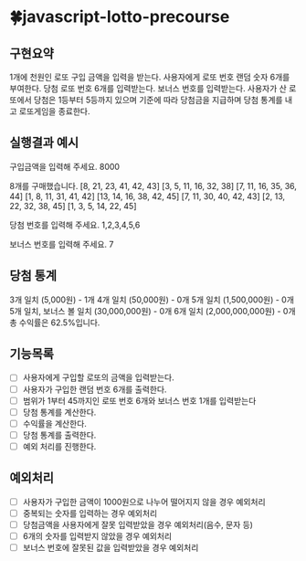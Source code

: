 # 🍀javascript-lotto-precourse

## 구현요약

1개에 천원인 로또 구입 금액을 입력을 받는다. 사용자에게 로또 번호 랜덤 숫자 6개를 부여한다.
당첨 로또 번호 6개를 입력받는다. 보너스 번호를 입력받는다.
사용자가 산 로또에서 당첨은 1등부터 5등까지 있으며 기준에 따라 당첨금을 지급하며 당첨 통계를 내고 로또게임을 종료한다.

## 실행결과 예시

구입금액을 입력해 주세요.
8000

8개를 구매했습니다.
[8, 21, 23, 41, 42, 43]
[3, 5, 11, 16, 32, 38]
[7, 11, 16, 35, 36, 44]
[1, 8, 11, 31, 41, 42]
[13, 14, 16, 38, 42, 45]
[7, 11, 30, 40, 42, 43]
[2, 13, 22, 32, 38, 45]
[1, 3, 5, 14, 22, 45]

당첨 번호를 입력해 주세요.
1,2,3,4,5,6

보너스 번호를 입력해 주세요.
7

## 당첨 통계

3개 일치 (5,000원) - 1개
4개 일치 (50,000원) - 0개
5개 일치 (1,500,000원) - 0개
5개 일치, 보너스 볼 일치 (30,000,000원) - 0개
6개 일치 (2,000,000,000원) - 0개
총 수익률은 62.5%입니다.

## 기능목록

- [ ] 사용자에게 구입할 로또의 금액을 입력받는다.
- [ ] 사용자가 구입한 랜덤 번호 6개를 출력한다.
- [ ] 범위가 1부터 45까지인 로또 번호 6개와 보너스 번호 1개를 입력받는다
- [ ] 당첨 통계를 계산한다.
- [ ] 수익률을 계산한다.
- [ ] 당첨 통계를 출력한다.
- [ ] 예외 처리를 진행한다.

## 예외처리

- [ ] 사용자가 구입한 금액이 1000원으로 나누어 떨어지지 않을 경우 예외처리
- [ ] 중복되는 숫자를 입력하는 경우 예외처리
- [ ] 당첨금액을 사용자에게 잘못 입력받았을 경우 예외처리(음수, 문자 등)
- [ ] 6개의 숫자를 입력받지 않았을 경우 예외처리
- [ ] 보너스 번호에 잘못된 값을 입력받았을 경우 예외처리
